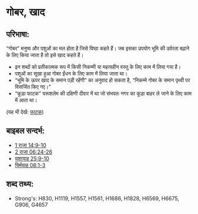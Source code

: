 # गोबर, खाद #

## परिभाषा: ##

“गोबर” मनुष्य और पशुओं का मल होता है जिसे विष्ठा कहते हैं। जब इसका उपयोग भूमि की उर्वरता बढ़ाने के लिए किया जाता है तो इसे खाद कहते हैं।

* इन शब्दों को प्रतीकात्मक रूप में किसी निकम्मी या महत्वहीन वस्तु के लिए काम में लिया गया है।
* पशुओं का सूखा हुआ गोबर ईंधन के लिए काम में लिया जाता था।
* “भूमि के ऊपर खाद के समान पड़ी रहेंगी” का अनुवाद हो सकता है, “निकम्मे गोबर के समान पृथ्वी पर विसर्जित किए गए।”
* “कूड़ा फाटक” यरूशलेम की दक्षिणी दीवार में था जो संभवतः नगर का कूड़ा बाहर ले जाने के लिए काम में आता था।

(यह भी देखें: [फाटक](../other/gate.md))

## बाइबल सन्दर्भ: ##

* [1 राजा 14:9-10](rc://hi/tn/help/1ki/14/09)
* [2 राजा 06:24-26](rc://hi/tn/help/2ki/06/24)
* [यशायाह 25:9-10](rc://hi/tn/help/isa/25/09)
* [यिर्मयाह 08:1-3](rc://hi/tn/help/jer/08/01)

## शब्द तथ्य: ##

* Strong's: H830, H1119, H1557, H1561, H1686, H1828, H6569, H6675, G906, G4657
